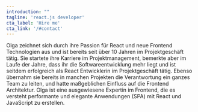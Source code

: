 ```yaml
---
introduction: ""
tagline: 'react.js developer'
cta_label: 'Hire me'
cta_link: '/#contact'
---
```


Olga zeichnet sich durch ihre Passion für React und neue Frontend Technologien aus und ist
bereits seit über 10 Jahren im Projektgeschäft tätig. Sie startete ihre Karriere im
Projektmanagement, bemerkte aber im Laufe der Jahre, dass ihr die Softwareentwicklung mehr
liegt und ist seitdem erfolgreich als React Entwicklerin im Projektgeschäft tätig. Ebenso
übernahm sie bereits in manchen Projekten die Verantwortung ein ganzes Team zu leiten, und
hatte maßgeblichen Einfluss auf die Frontend Architektur. Olga ist eine ausgewiesene Expertin
im Frontend, die es versteht performante und elegante Anwendungen (SPA) mit React und
JavaScript zu erstellen.
